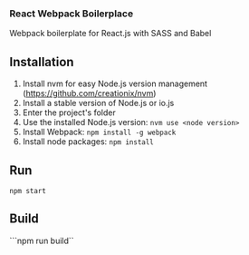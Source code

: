 ### React Webpack Boilerplace

Webpack boilerplate for React.js with SASS and Babel

## Installation

1. Install nvm for easy Node.js version management (https://github.com/creationix/nvm)
2. Install a stable version of Node.js or io.js
3. Enter the project's folder
4. Use the installed Node.js version:
  ```nvm use <node version>```
5. Install Webpack:
  ```npm install -g webpack```
6. Install node packages:
  ```npm install```

## Run 

```npm start```

## Build
```npm run build``
